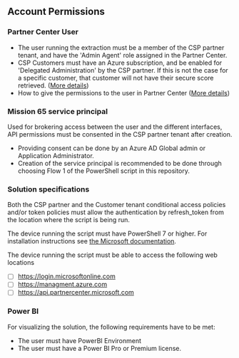 ## Account Permissions

### Partner Center User

- The user running the extraction must be a member of the CSP partner tenant, and have the 'Admin Agent' role assigned in the Partner Center.
- CSP Customers must have an Azure subscription, and be enabled for 'Delegated Administration' by the CSP partner. If this is not the case for a specific customer, that customer will not have their secure score retrieved. ([More details](DelegatedAdmin.md))
- How to give the permissions to the user in Partner Center ([More details](CSP_User_Permissions.md))

### Mission 65 service principal

Used for brokering access between the user and the different interfaces, API permissions must be consented in the CSP partner tenant after creation.
- Providing consent can be done by an Azure AD Global admin or Application Administrator.
- Creation of the service principal is recommended to be done through choosing Flow 1 of the PowerShell script in this repository.

### Solution specifications

Both the CSP partner and the Customer tenant conditional access policies and/or token policies must allow the authentication by refresh_token from the location where the script is being run.

The device running the script must have PowerShell 7 or higher. For installation instructions see [the Microsoft documentation](https://learn.microsoft.com/en-us/powershell/scripting/install/installing-powershell?view=powershell-7.3).

The device running the script must be able to access the following web locations
- [ ] https://login.microsoftonline.com
- [ ] https://managment.azure.com
- [ ] https://api.partnercenter.microsoft.com

### Power BI
For visualizing the solution, the following requirements have to be met:
 * The user must have PowerBI Environment
 * The user must have a Power BI Pro or Premium license.
